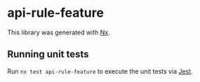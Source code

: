 # api-rule-feature

This library was generated with [Nx](https://nx.dev).

## Running unit tests

Run `nx test api-rule-feature` to execute the unit tests via [Jest](https://jestjs.io).
